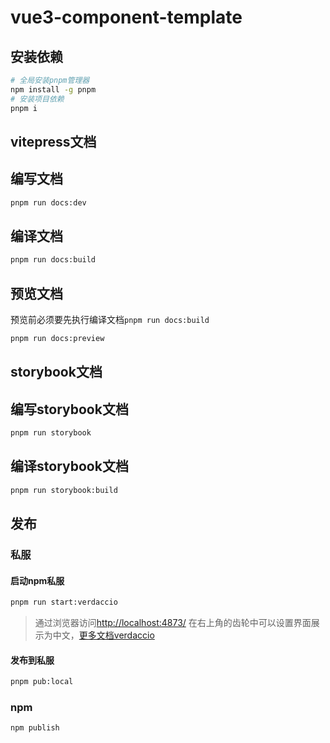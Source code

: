 # vue3-component-template

## 安装依赖

```sh
# 全局安装pnpm管理器
npm install -g pnpm
# 安装项目依赖
pnpm i
```

## vitepress文档

## 编写文档

```sh
pnpm run docs:dev
```

## 编译文档

```sh
pnpm run docs:build
```

## 预览文档

预览前必须要先执行编译文档`pnpm run docs:build`

```sh
pnpm run docs:preview
```

## storybook文档

## 编写storybook文档

```sh
pnpm run storybook
```

## 编译storybook文档

```sh
pnpm run storybook:build
```

## 发布

### 私服

#### 启动npm私服

```sh
pnpm run start:verdaccio
```

> 通过浏览器访问[http://localhost:4873/](http://localhost:4873/)
在右上角的齿轮中可以设置界面展示为中文，[更多文档verdaccio](https://verdaccio.org/zh-CN/docs/what-is-verdaccio)

#### 发布到私服

```sh
pnpm pub:local
```

### npm

```sh
npm publish
```
